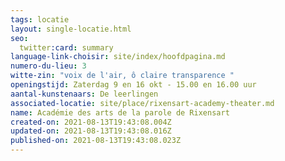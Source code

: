 ```yaml
---
tags: locatie
layout: single-locatie.html
seo:
  twitter:card: summary
language-link-choisir: site/index/hoofdpagina.md
numero-du-lieu: 3
witte-zin: "voix de l'air, ô claire transparence "
openingstijd: Zaterdag 9 en 16 okt - 15.00 en 16.00 uur
aantal-kunstenaars: De leerlingen
associated-locatie: site/place/rixensart-academy-theater.md
name: Académie des arts de la parole de Rixensart
created-on: 2021-08-13T19:43:08.004Z
updated-on: 2021-08-13T19:43:08.016Z
published-on: 2021-08-13T19:43:08.023Z
---
```

